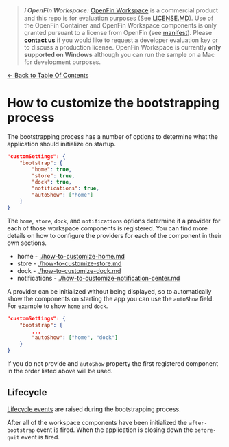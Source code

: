 > **_:information_source: OpenFin Workspace:_** [OpenFin Workspace](https://www.openfin.co/workspace/) is a commercial product and this repo is for evaluation purposes (See [LICENSE.MD](../LICENSE.MD)). Use of the OpenFin Container and OpenFin Workspace components is only granted pursuant to a license from OpenFin (see [manifest](../public/manifest.fin.json)). Please [**contact us**](https://www.openfin.co/workspace/poc/) if you would like to request a developer evaluation key or to discuss a production license.
> OpenFin Workspace is currently **only supported on Windows** although you can run the sample on a Mac for development purposes.

[<- Back to Table Of Contents](../README.md)

# How to customize the bootstrapping process

The bootstrapping process has a number of options to determine what the application should initialize on startup.

```json
"customSettings": {
    "bootstrap": {
        "home": true,
        "store": true,
        "dock": true,
        "notifications": true,
        "autoShow": ["home"]
    }
}
```

The `home`, `store`, `dock`, and `notifications` options determine if a provider for each of those workspace components is registered. You can find more details on how to configure the providers for each of the component in their own sections.

- home - [./how-to-customize-home.md](./how-to-customize-home.md)
- store - [./how-to-customize-store.md](./how-to-customize-store.md)
- dock - [./how-to-customize-dock.md](./how-to-customize-dock.md)
- notifications - [./how-to-customize-notification-center.md](./how-to-customize-notification-center.md)

A provider can be initialized without being displayed, so to automatically show the components on starting the app you can use the `autoShow` field. For example to show `home` and `dock`.

```json
"customSettings": {
    "bootstrap": {
        ...
        "autoShow": ["home", "dock"]
    }
}
```

If you do not provide and `autoShow` property the first registered component in the order listed above will be used.

## Lifecycle

[Lifecycle events](./how-to-use-lifecycle-events.md) are raised during the bootstrapping process.

After all of the workspace components have been initialized the `after-bootstrap` event is fired. When the application is closing down the `before-quit` event is fired.
